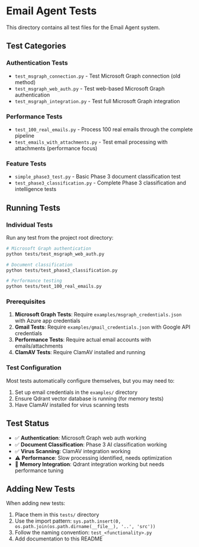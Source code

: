 # Email Agent Tests

This directory contains all test files for the Email Agent system.

## Test Categories

### Authentication Tests
- `test_msgraph_connection.py` - Test Microsoft Graph connection (old method)
- `test_msgraph_web_auth.py` - Test web-based Microsoft Graph authentication 
- `test_msgraph_integration.py` - Test full Microsoft Graph integration

### Performance Tests
- `test_100_real_emails.py` - Process 100 real emails through the complete pipeline
- `test_emails_with_attachments.py` - Test email processing with attachments (performance focus)

### Feature Tests
- `simple_phase3_test.py` - Basic Phase 3 document classification test
- `test_phase3_classification.py` - Complete Phase 3 classification and intelligence tests

## Running Tests

### Individual Tests
Run any test from the project root directory:

```bash
# Microsoft Graph authentication
python tests/test_msgraph_web_auth.py

# Document classification
python tests/test_phase3_classification.py

# Performance testing
python tests/test_100_real_emails.py
```

### Prerequisites

1. **Microsoft Graph Tests**: Require `examples/msgraph_credentials.json` with Azure app credentials
2. **Gmail Tests**: Require `examples/gmail_credentials.json` with Google API credentials  
3. **Performance Tests**: Require actual email accounts with emails/attachments
4. **ClamAV Tests**: Require ClamAV installed and running

### Test Configuration

Most tests automatically configure themselves, but you may need to:

1. Set up email credentials in the `examples/` directory
2. Ensure Qdrant vector database is running (for memory tests)
3. Have ClamAV installed for virus scanning tests

## Test Status

- ✅ **Authentication**: Microsoft Graph web auth working
- ✅ **Document Classification**: Phase 3 AI classification working  
- ✅ **Virus Scanning**: ClamAV integration working
- ⚠️ **Performance**: Slow processing identified, needs optimization
- 🔄 **Memory Integration**: Qdrant integration working but needs performance tuning

## Adding New Tests

When adding new tests:

1. Place them in this `tests/` directory
2. Use the import pattern: `sys.path.insert(0, os.path.join(os.path.dirname(__file__), '..', 'src'))`
3. Follow the naming convention: `test_<functionality>.py`
4. Add documentation to this README 